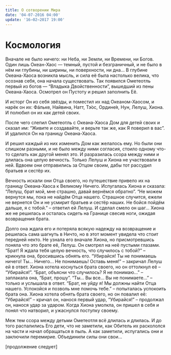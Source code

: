 ```yaml
---
title: О сотворении Мира
date: '04-07-2016 04:00'
update: '16−02−2017 19:00'
---
```


# Космология

Вначале не было ничего: ни Неба, ни Земли, ни Времени, ни Богов. Один лишь Океан-Хаос — темный, пустой и безграничный, и не было в нём ни глубины, ни ширины, ни поверхности, ни дна… В глубине Океана-Хаоса возникла мысль, и сила её была настолько велика, что осознав себя, она начала существовать. Так появился Ометеотль первый из богов — “Владыка Двойственности”, вышедший из пены Океана-Хаоса. Осмотрел он Пустоту и решил заполнить Её.

И исторг Он из себя звёзды, и поместил их над Океаном-Хаосом, и нарёк он их: Фáльке, Найвина, Натт, Тэ́ос, Ордине́я, Нун, Лелуш, Хиона. И полюбил он их как детей своих.

После чего слепил Ометеотль с Океана-Хаоса Дом для детей своих и сказал им: “Живите и создавайте, и верьте так же, как Я поверил в вас”. И удалился Он на границу Океана-Хаоса.

И решил каждый из них изменить Дом как желалось ему. Но были они слишком разными, и не было между ними согласия, стоило одному что-то сделать как другой менял это. И разразилась ссора между ними и длилась она целую вечность. Только Лелуш и Хиона не участвовали в ней. Вдвоем они отправились за Отцом своим, дабы тот рассудил братьев и сестёр их.

Вечность искали они Отца своего, но путешествие привело их на границу Океана-Хаоса к Великому Ничего. Испугалась Хиона и сказала: “Лелуш, брат мой, мне страшно, давай вернёмся обратно”. “Не можем вернутся мы, пока не найдём Отца нашего. Страшное случится, ежели не вернется Он и не усмирит братьев и сестёр наших. Не бойся пойдём дальше, я с тобой.” – ответил ей Лелуш. И сделал смело он шаг… Хиона же не решилась и осталась сидеть на Границе свесив ноги, ожидая возвращения брата.

Долго она ждала его и потеряла всякую надежду на возвращение и решилась сама шагнуть в Ничто, но в этот момент увидела что стоит передней некто. Не узнала его вначале Хиона, но присмотревшись поняла что это брате её, Лелуш. Он смотрел на неё пустыми глазами. “Брат! Я ждала тебя целую вечность, что случилось с тобой?” – крикнула она, бросившись обнять его. “Убирайся! Ты не понимаешь ничего! Ты... Ничего... Не понимаешь! Оставь меня!” – закричал Лелуш ей в ответ. Хиона хотела коснуться брата своего, но он оттолкнул её – “Убирайся!”. “Брат, объясни что случилось? Я не понимаю...” – заплакала она, “Брат, прошу”. “Ты… Вы все... Вы не понимаете...” – только и услышала в ответ. “Брат, не уйду я! Мы должны найти Отца нашего. Успокойся и позволь мне помочь тебе.” – попыталась успокоить брата она. Хиона хотела обнять брата своего, но он повалил её: “Убирайся!” – кричал он, нанося первый удар, “Убирайся!” – продолжал он, нанося удар за ударом. Когда Хиона умолкла, он пришел в себя и понял что натворил, и ужаснулся поступку своему.

Меж тем ссора между детьми Ометеотля всё длилась и длилась. И до того распалились Его дети, что не заметили, как Обитель их раскололся на части и начал обращаться в пыль. А как заметили, испугались они и заключили перемирие. Объединили силы они свои…

\[продолжение следует\]

